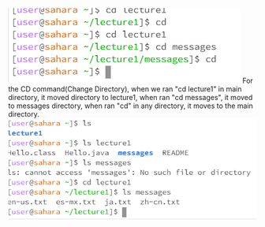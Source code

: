 ![Image](Capture.png)
For the CD command(Change Directory), when we ran "cd lecture1" in main directory, it moved directory to lecture1, when ran "cd messages", it moved to messages directory, when ran "cd" in any directory, it moves to the main directory.
![Image](Capture2.png)
